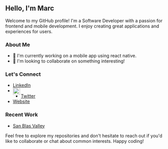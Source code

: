 ## Hello, I'm Marc

Welcome to my GitHub profile! I'm a Software Developer with a passion for frontend and mobile development. I enjoy creating great applications and experiences for users.

### About Me

- 🌱 I'm currently working on a mobile app using react native.
- 🤝 I'm looking to collaborate on something interesting!

### Let's Connect

- [LinkedIn](https://www.linkedin.com/in/marcffinger/)
- [<img align="left" alt="LinkedIn" width="22px" src="https://raw.githubusercontent.com/peterthehan/peterthehan/master/assets/linkedin.svg" />](https://www.linkedin.com/in/marcffinger/)
- [Twitter](https://twitter.com/techwithmarc)
- [Website](https://www.marcfinger.com)

### Recent Work

- [San Blas Valley](https://sanblasvalley.com/)

Feel free to explore my repositories and don't hesitate to reach out if you'd like to collaborate or chat about common interests. Happy coding!
